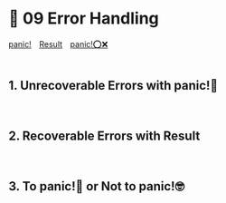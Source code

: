 # 📜 09 Error Handling
[panic!](#1-unrecoverable-errors-with-panic)&emsp;[Result](#2-recoverable-errors-with-result)&emsp;[panic!⭕❌](#3-to-panic-or-not-to-panic)
<br><br>

## 1. Unrecoverable Errors with panic!🤯
<br>

## 2. Recoverable Errors with Result
<br>

## 3. To panic!🤯 or Not to panic!🤓
<br>
